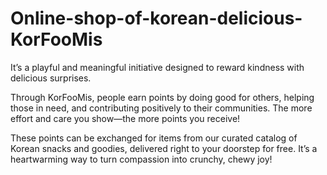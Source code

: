 # Online-shop-of-korean-delicious-KorFooMis

It’s a playful and meaningful initiative designed to reward kindness with delicious surprises.

Through KorFooMis, people earn points by doing good for others, helping those in need, and contributing positively to their communities. The more effort and care you show—the more points you receive!

These points can be exchanged for items from our curated catalog of Korean snacks and goodies, delivered right to your doorstep for free. It’s a heartwarming way to turn compassion into crunchy, chewy joy!

